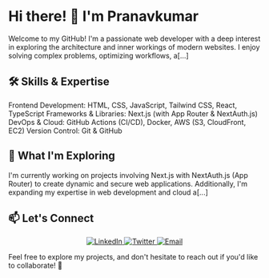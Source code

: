 # Hi there! 👋 I'm Pranavkumar
Welcome to my GitHub! I'm a passionate web developer with a deep interest in exploring the architecture and inner workings of modern websites. I enjoy solving complex problems, optimizing workflows, a[...]

## 🛠️ Skills & Expertise
Frontend Development: HTML, CSS, JavaScript, Tailwind CSS, React, TypeScript
Frameworks & Libraries: Next.js (with App Router & NextAuth.js)
DevOps & Cloud: GitHub Actions (CI/CD), Docker, AWS (S3, CloudFront, EC2)
Version Control: Git & GitHub

## 🌱 What I'm Exploring
I'm currently working on projects involving Next.js with NextAuth.js (App Router) to create dynamic and secure web applications. Additionally, I'm expanding my expertise in web development and cloud a[...]

## 📫 Let's Connect

<p align="center">
  <a href="https://www.linkedin.com/in/pranavkumar-desai-b27b8a252/">
    <img src="https://img.shields.io/badge/LinkedIn-%230A66C2.svg?style=for-the-badge&logo=linkedin&logoColor=white" alt="LinkedIn">
  </a>
  <a href="https://x.com/pranavdesa1549">
    <img src="https://img.shields.io/badge/X-%231DA1F2.svg?style=for-the-badge&logo=twitter&logoColor=white" alt="Twitter">
  </a>
  <a href="mailto:fullstackwebdeveloper123@gmail.com">
    <img src="https://img.shields.io/badge/Email-%23D14836.svg?style=for-the-badge&logo=gmail&logoColor=white" alt="Email">
  </a>
</p>

Feel free to explore my projects, and don't hesitate to reach out if you'd like to collaborate! 🚀
